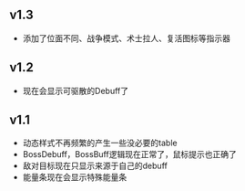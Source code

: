 ## v1.3 
- 添加了位面不同、战争模式、术士拉人、复活图标等指示器

## v1.2
- 现在会显示可驱散的Debuff了

## v1.1
- 动态样式不再频繁的产生一些没必要的table
- BossDebuff，BossBuff逻辑现在正常了，鼠标提示也正确了
- 敌对目标现在只显示来源于自己的debuff
- 能量条现在会显示特殊能量条